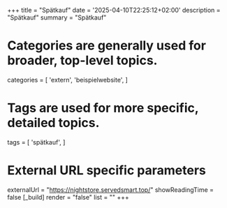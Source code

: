 +++
title = "Spätkauf"
date = '2025-04-10T22:25:12+02:00'
description = "Spätkauf"
summary = "Spätkauf"
# Categories are generally used for broader, top-level topics.
categories = [
 'extern',
 'beispielwebsite',
]
# Tags are used for more specific, detailed topics.
tags = [
 'spätkauf',
]
# External URL specific parameters
externalUrl = "https://nightstore.servedsmart.top/"
showReadingTime = false
[_build]
render = "false"
list = ""
+++
